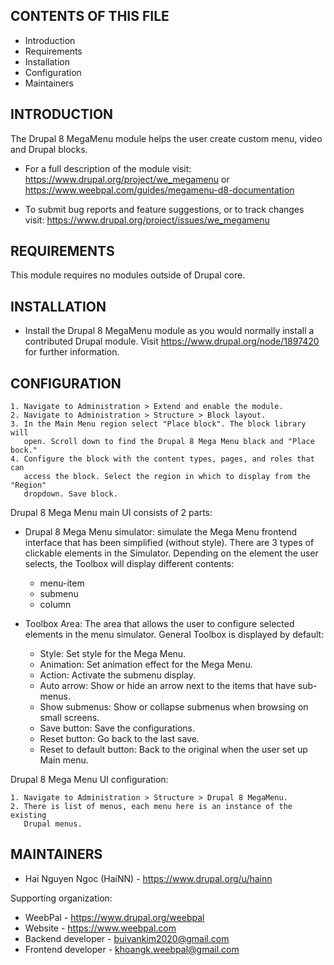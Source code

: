 CONTENTS OF THIS FILE
---------------------

 * Introduction
 * Requirements
 * Installation
 * Configuration
 * Maintainers


INTRODUCTION
------------

The Drupal 8 MegaMenu module helps the user create custom menu, video and Drupal
blocks.

 * For a full description of the module visit:
   https://www.drupal.org/project/we_megamenu
   or https://www.weebpal.com/guides/megamenu-d8-documentation

 * To submit bug reports and feature suggestions, or to track changes visit:
   https://www.drupal.org/project/issues/we_megamenu


REQUIREMENTS
------------

This module requires no modules outside of Drupal core.


INSTALLATION
------------

 * Install the Drupal 8 MegaMenu module as you would normally install a
   contributed Drupal module. Visit https://www.drupal.org/node/1897420 for
   further information.


CONFIGURATION
-------------

    1. Navigate to Administration > Extend and enable the module.
    2. Navigate to Administration > Structure > Block layout.
    3. In the Main Menu region select "Place block". The block library will
       open. Scroll down to find the Drupal 8 Mega Menu black and "Place bock."
    4. Configure the block with the content types, pages, and roles that can
       access the block. Select the region in which to display from the "Region"
       dropdown. Save block.

Drupal 8 Mega Menu main UI consists of 2 parts:
 * Drupal 8 Mega Menu simulator: simulate the Mega Menu frontend interface that
   has been simplified (without style). There are 3 types of clickable elements
   in the Simulator. Depending on the element the user selects, the Toolbox will
   display different contents:
    * menu-item
    * submenu
    * column

 * Toolbox Area: The area that allows the user to configure selected elements
   in the menu simulator. General Toolbox is displayed by default:
    * Style: Set style for the Mega Menu.
    * Animation: Set animation effect for the Mega Menu.
    * Action: Activate the submenu display.
    * Auto arrow: Show or hide an arrow next to the items that have sub-menus.
    * Show submenus: Show or collapse submenus when browsing on small screens.
    * Save button: Save the configurations.
    * Reset button: Go back to the last save.
    * Reset to default button: Back to the original when the user set up Main
      menu.

Drupal 8 Mega Menu UI configuration:

    1. Navigate to Administration > Structure > Drupal 8 MegaMenu.
    2. There is list of menus, each menu here is an instance of the existing
       Drupal menus.


MAINTAINERS
-----------

 * Hai Nguyen Ngoc (HaiNN) - https://www.drupal.org/u/hainn

Supporting organization:
 * WeebPal - https://www.drupal.org/weebpal
 * Website - https://www.weebpal.com
 * Backend developer - buivankim2020@gmail.com
 * Frontend developer - khoangk.weebpal@gmail.com
